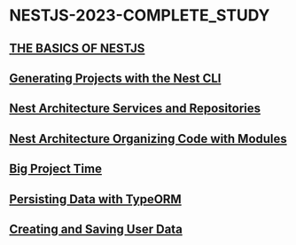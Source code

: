 # NESTJS-2023-COMPLETE_STUDY

## [THE BASICS OF NESTJS](./Docs/readme-01.md)
## [Generating Projects with the Nest CLI](./Docs/readme-02.md)
## [Nest Architecture Services and Repositories](./Docs/readme-03.md)
## [Nest Architecture Organizing Code with Modules](./Docs/readme-04.md)
## [Big Project Time](./Docs/readme-05.md)
## [Persisting Data with TypeORM](./Docs/readme-06.md)
## [Creating and Saving User Data](./Docs/readme-07.md)
